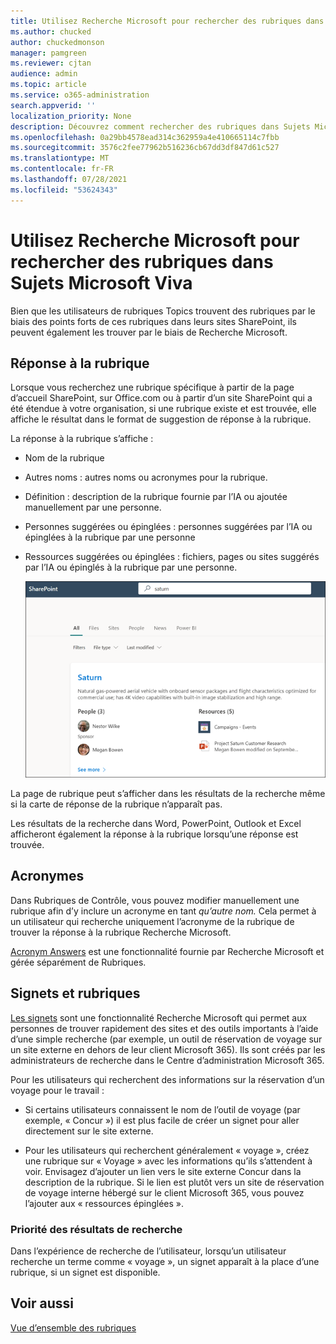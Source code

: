```yaml
---
title: Utilisez Recherche Microsoft pour rechercher des rubriques dans Sujets Microsoft Viva
ms.author: chucked
author: chuckedmonson
manager: pamgreen
ms.reviewer: cjtan
audience: admin
ms.topic: article
ms.service: o365-administration
search.appverid: ''
localization_priority: None
description: Découvrez comment rechercher des rubriques dans Sujets Microsoft Viva.
ms.openlocfilehash: 0a29bb4578ead314c362959a4e410665114c7fbb
ms.sourcegitcommit: 3576c2fee77962b516236cb67dd3df847d61c527
ms.translationtype: MT
ms.contentlocale: fr-FR
ms.lasthandoff: 07/28/2021
ms.locfileid: "53624343"
---
```

# <a name="use-microsoft-search-to-find-topics-in-microsoft-viva-topics"></a>Utilisez Recherche Microsoft pour rechercher des rubriques dans Sujets Microsoft Viva

Bien que les utilisateurs de rubriques Topics trouvent des rubriques par le biais des points forts de ces rubriques dans leurs sites SharePoint, ils peuvent également les trouver par le biais de Recherche Microsoft. 

## <a name="topic-answer"></a>Réponse à la rubrique

Lorsque vous recherchez une rubrique spécifique à partir de la page d’accueil SharePoint, sur Office.com ou à partir d’un site SharePoint qui a été étendue à votre organisation, si une rubrique existe et est trouvée, elle affiche le résultat dans le format de suggestion de réponse à la rubrique.

La réponse à la rubrique s’affiche :

- Nom de la rubrique
- Autres noms : autres noms ou acronymes pour la rubrique.
- Définition : description de la rubrique fournie par l’IA ou ajoutée manuellement par une personne.
- Personnes suggérées ou épinglées : personnes suggérées par l’IA ou épinglées à la rubrique par une personne
- Ressources suggérées ou épinglées : fichiers, pages ou sites suggérés par l’IA ou épinglés à la rubrique par une personne. 

   ![Rubrique dans la recherche](../media/knowledge-management/search-topic-answer.png) 

La page de rubrique peut s’afficher dans les résultats de la recherche même si la carte de réponse de la rubrique n’apparaît pas.

Les résultats de la recherche dans Word, PowerPoint, Outlook et Excel afficheront également la réponse à la rubrique lorsqu’une réponse est trouvée.

## <a name="acronyms"></a>Acronymes

Dans Rubriques de Contrôle, vous pouvez modifier manuellement une rubrique afin d’y inclure un acronyme en tant *qu’autre nom.* Cela permet à un utilisateur qui recherche uniquement l’acronyme de la rubrique de trouver la réponse à la rubrique Recherche Microsoft.

[Acronym Answers](/microsoftsearch/manage-acronyms) est une fonctionnalité fournie par Recherche Microsoft et gérée séparément de Rubriques.

## <a name="bookmarks-and-topics"></a>Signets et rubriques

[Les signets](/microsoftsearch/manage-bookmarks) sont une fonctionnalité Recherche Microsoft qui permet aux personnes de trouver rapidement des sites et des outils importants à l’aide d’une simple recherche (par exemple, un outil de réservation de voyage sur un site externe en dehors de leur client Microsoft 365). Ils sont créés par les administrateurs de recherche dans le Centre d’administration Microsoft 365. 

Pour les utilisateurs qui recherchent des informations sur la réservation d’un voyage pour le travail :

- Si certains utilisateurs connaissent le nom de l’outil de voyage (par exemple, « Concur ») il est plus facile de créer un signet pour aller directement sur le site externe.

- Pour les utilisateurs qui recherchent généralement « voyage », créez une rubrique sur « Voyage » avec les informations qu’ils s’attendent à voir. Envisagez d’ajouter un lien vers le site externe Concur dans la description de la rubrique. Si le lien est plutôt vers un site de réservation de voyage interne hébergé sur le client Microsoft 365, vous pouvez l’ajouter aux « ressources épinglées ».
 
### <a name="search-results-priority"></a>Priorité des résultats de recherche 

Dans l’expérience de recherche de l’utilisateur, lorsqu’un utilisateur recherche un terme comme « voyage », un signet apparaît à la place d’une rubrique, si un signet est disponible.

## <a name="see-also"></a>Voir aussi

[Vue d’ensemble des rubriques](topic-experiences-overview.md)
